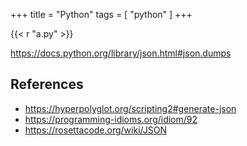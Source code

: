 +++
title = "Python"
tags = [ "python" ]
+++

{{< r "a.py" >}}

<https://docs.python.org/library/json.html#json.dumps>

## References

- <https://hyperpolyglot.org/scripting2#generate-json>
- <https://programming-idioms.org/idiom/92>
- <https://rosettacode.org/wiki/JSON>
